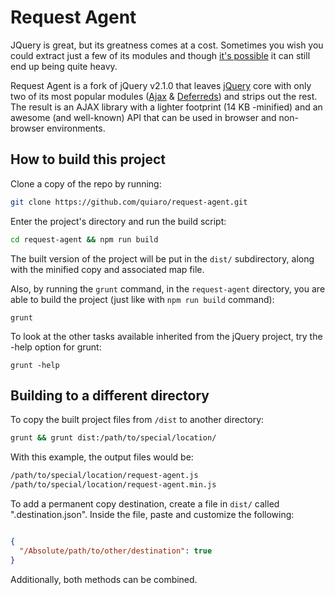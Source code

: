 Request Agent
==================================================

JQuery is great, but its greatness comes at a cost. Sometimes you wish you could extract just a few of its modules and though [it's possible](https://github.com/jquery/jquery#how-to-build-your-own-jquery) it can still end up being quite heavy.

Request Agent is a fork of jQuery v2.1.0 that leaves [jQuery](http://jquery.com/) core with only two of its most popular modules ([Ajax](http://api.jquery.com/category/ajax/) & [Deferreds](http://api.jquery.com/category/deferred-object/)) and strips out the rest. The result is an AJAX library with a lighter footprint (14 KB -minified) and an awesome (and well-known) API that can be used in browser and non-browser environments.

How to build this project
----------------------------

Clone a copy of the repo by running:

```bash
git clone https://github.com/quiaro/request-agent.git
```

Enter the project's directory and run the build script:
```bash
cd request-agent && npm run build
```

The built version of the project will be put in the `dist/` subdirectory, along with the minified copy and associated map file.

Also, by running the `grunt` command, in the `request-agent` directory, you are able to build the project (just like with `npm run build` command):
```
grunt
```

To look at the other tasks available inherited from the jQuery project, try the -help option for grunt:
```
grunt -help
```

Building to a different directory
---------------------------------

To copy the built project files from `/dist` to another directory:

```bash
grunt && grunt dist:/path/to/special/location/
```
With this example, the output files would be:

```bash
/path/to/special/location/request-agent.js
/path/to/special/location/request-agent.min.js
```

To add a permanent copy destination, create a file in `dist/` called ".destination.json". Inside the file, paste and customize the following:

```json

{
  "/Absolute/path/to/other/destination": true
}
```

Additionally, both methods can be combined.




